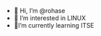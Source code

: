 - 👋 Hi, I’m @rohase
- 👀 I’m interested in LINUX
- 🌱I’m currently learning ITSE 


<!---
rohase/rohase is a ✨ special ✨ repository because its `README.md` (this file) appears on your GitHub profile.
You can click the Preview link to take a look at your changes.
--->
